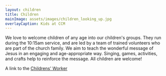 ```yaml
---
layout: children
title: Children
mainImage: assets/images/children_looking_up.jpg
overlayCaption: Kids at CCM
---
```

We love to welcome children of any age into our children's groups. They run during the 10:15am service, and are led by a team of trained volunteers who are part of the church family. We aim to teach the wonderful message of Jesus in an engaging and age-appropriate way. Singing, games, activities, and crafts help to reinforce the message. All children are welcome!

A link to the [Childrens' Worker](http://localhost:4000/aboutus.html#James_Kight)

